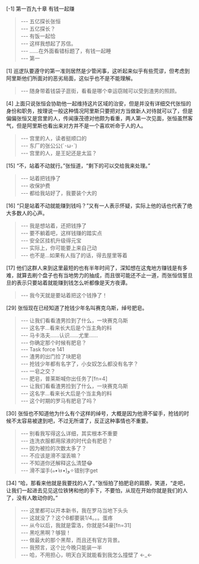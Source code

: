 
[-1] 第一百九十章 有钱一起赚
>--- 五亿探长张恒<br>
>--- 五亿探长？<br>
>--- 有饭一起恰<br>
>--- 这样我想起了苏信。<br>
>--- ……在外面看错标题了，有钱一起睡<br>
>--- 第一<br>

[1] 巡逻队要遵守的第一准则居然是少管闲事，这听起来似乎有些荒谬，但考虑到阿里斯他们所面对的恶劣局面，这似乎也不是不能理解。
>--- 随身带着钱袋子逛街，看看是哪个幸运窃贼可以受到渣男的照顾。<br>

[4] 上面只说张恒会协助他一起维持这片区域的治安，但是并没有详细交代张恒的身份和职务，按理说一般这种情况阿里斯只要把对方当做新人对待就可以了，但是偏偏张恒又是宫里的人，传闻康茂德对他颇为看重，两人第一次见面，张恒虽然客气，但是阿里斯也看出来对方并不是一个喜欢听命于人的人。
>--- 宫里的人，读者挺顺口的<br>
>--- 东厂的张公公(´･ω･`)<br>
>--- 宫里的人，是王妃还是太监？<br>

[15] “不，站着不动就行。”张恒道，“剩下的可以交给我来处理。”
>--- 站着把钱挣了<br>
>--- 收保护费<br>
>--- 都给我站好了，我要装个大的<br>

[16] “只是站着不动就能赚到钱吗？”又有一人表示怀疑，实际上他的话也代表了绝大多数人的心声。
>--- 我是想站着，还把钱挣了<br>
>--- 要不躺着吧，这样钱赚的踏实点<br>
>--- 安全区挂机升级得元宝<br>
>--- 实际上，你可能要上来自己动<br>
>--- 也不是…如果有人指了的话，得去屋里等着<br>

[17] 他们这群人来到这里最短的也有半年时间了，深知想在这鬼地方赚钱是有多难，就算去刷个盘子也有当地势力的抽成，而且很可能还不止一道，而张恒信誓旦旦的表示只要站着就能赚到钱怎么听都像是天方夜谭。
>--- 我今天就是要站着把这个钱挣了！<br>

[29] 张恒现在已经知道了抢钱少年名叫赛克乌斯，绰号肥皂。
>--- 让我们看看渣男捡到了什么，一块赛克乌斯<br>
>--- 这名字…看来长大后是个当主角的料<br>
>--- 马卡洛夫……认识……尤里……<br>
>--- 你确定那个时候有肥皂？<br>
>--- Task force 141<br>
>--- 渣男的出门捡了块肥皂<br>
>--- 抢钱少年都有名字了，小女奴怎么都没有名字？<br>
>--- 一皂之交？<br>
>--- 肥皂，普莱斯喊你出任务了[fn=4]<br>
>--- 让我们看看渣男捡到了什么，一块赛克乌斯<br>
>--- 这名字…看来长大后是个当主角的料<br>
>--- 这个时期的罗马有肥皂了吗？<br>

[30] 张恒也不知道他为什么有个这样的绰号，大概是因为他滑不留手，抢钱的时候不太容易被逮到吧，不过无所谓了，反正这种事情也不重要。
>--- 别看我写得这么详细，其实根本不重要<br>
>--- 连洗衣服都用尿液的时代会有肥皂？<br>
>--- 因为被捡的次数太多了？<br>
>--- 不应该是滑不溜丢嘛？<br>
>--- 不知道你还解释这么清楚😂<br>
>--- 滑不溜手(๑•̀ㅂ•́)و✧错别字get<br>

[34] “哈，那看来他就是我要找的人了。”张恒拍了拍肥皂的肩膀，笑道，“走吧，让我们一起进去见见这位铁铐和他的手下，不要怕，从现在开始你就是我们的人了，没有人敢动你的。”
>--- 这里都可以开本新书，我在罗马当地下头头<br>
>--- 这就没了？这个B都要装1/4。。。蛋疼<br>
>--- 从今以后，我就是雷洛，你就是54豪[fn=31]<br>
>--- 黑吃黑啊？够狠！<br>
>--- 做最大的那个黑帮，而且还有官方背景。<br>
>--- 我预言，这个比今晚只能装一半<br>
>--- 哈，不用担心，明天白天就能看到我怎么撞壁了
←_←<br>
